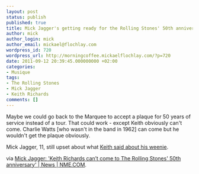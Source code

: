 ```yaml
---
layout: post
status: publish
published: true
title: Mick Jagger's getting ready for the Rolling Stones' 50th anniversary
author: mick
author_login: mick
author_email: mickael@flochlay.com
wordpress_id: 720
wordpress_url: http://morningcoffee.mickaelflochlay.com/?p=720
date: 2011-09-12 20:39:45.000000000 +02:00
categories:
- Musique
tags:
- The Rolling Stones
- Mick Jagger
- Keith Richards
comments: []
---
```

Maybe we could go back to the Marquee to accept a plaque for 50 years of service instead of a tour. That could work - except Keith obviously can't come. Charlie Watts [who wasn't in the band in 1962] can come but he wouldn't get the plaque obviously.

Mick Jagger, 11, still upset about what <a href="http://www.mirror.co.uk/celebs/news/2010/10/16/keith-richards-mocks-size-of-mick-jagger-s-penis-115875-22638008/">Keith said about his weenie</a>.

via <a href="http://www.nme.com/news/the-rolling-stones/59166">Mick Jagger: 'Keith Richards can’t come to The Rolling Stones' 50th anniversary' | News | NME.COM</a>.
